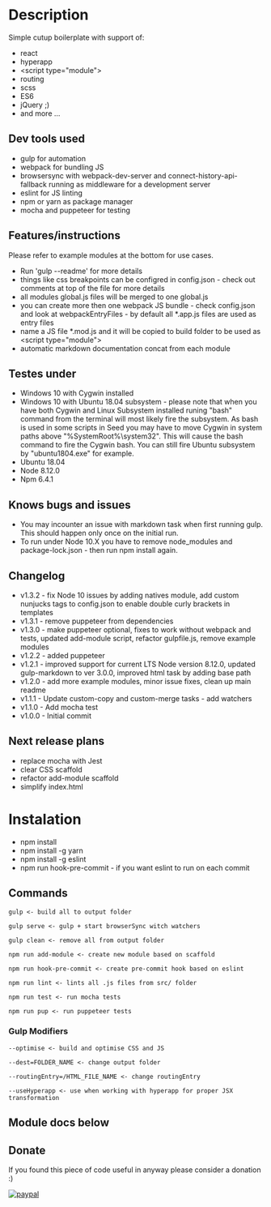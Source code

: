 # Description
Simple cutup boilerplate with support of:
* react
* hyperapp
* &lt;script type="module"&gt;
* routing
* scss
* ES6
* jQuery ;)
* and more ...

## Dev tools used
* gulp for automation 
* webpack for bundling JS 
* browsersync with webpack-dev-server and connect-history-api-fallback running as middleware for a development server
* eslint for JS linting
* npm or yarn as package manager
* mocha and puppeteer for testing

## Features/instructions
Please refer to example modules at the bottom for use cases.
* Run 'gulp --readme' for more details
* things like css breakpoints can be configred in config.json - check out comments at top of the file for more details
* all modules global.js files will be merged to one global.js
* you can create more then one webpack JS bundle - check config.json and look at webpackEntryFiles - by default all *.app.js files are used as entry files
* name a JS file *.mod.js and it will be copied to build folder to be used as &lt;script type="module"&gt;
* automatic markdown documentation concat from each module
  
## Testes under
* Windows 10 with Cygwin installed
* Windows 10 with Ubuntu 18.04 subsystem - please note that when you have both Cygwin and Linux Subsystem installed runing "bash" command from the terminal will most likely fire the subsystem. As bash is used in some scripts in Seed you may have to move Cygwin in system paths above "%SystemRoot%\system32". This will cause the bash command to fire the Cygwin bash. You can still fire Ubuntu subsystem by "ubuntu1804.exe" for example.
* Ubuntu 18.04
* Node 8.12.0
* Npm 6.4.1

## Knows bugs and issues
* You may incounter an issue with markdown task when first running gulp. This should happen only once on the initial run.
* To run under Node 10.X you have to remove node_modules and package-lock.json - then run npm install again.

## Changelog
* v1.3.2 - fix Node 10 issues by adding natives module, add custom nunjucks tags to config.json to enable double curly brackets in templates 
* v1.3.1 - remove puppeteer from dependencies
* v1.3.0 - make puppeteer optional, fixes to work without webpack and tests, updated add-module script, refactor gulpfile.js, remove example modules
* v1.2.2 - added puppeteer
* v1.2.1 - improved support for current LTS Node version 8.12.0, updated gulp-markdown to ver 3.0.0, improved html task by adding base path
* v1.2.0 - add more example modules, minor issue fixes, clean up main readme
* v1.1.1 - Update custom-copy and custom-merge tasks - add watchers
* v1.1.0 - Add mocha test
* v1.0.0 - Initial commit

## Next release plans
* replace mocha with Jest
* clear CSS scaffold
* refactor add-module scaffold
* simplify index.html

# Instalation
* npm install
* npm install -g yarn
* npm install -g eslint
* npm run hook-pre-commit - if you want eslint to run on each commit

## Commands
```
gulp <- build all to output folder
```
```
gulp serve <- gulp + start browserSync witch watchers
```
```
gulp clean <- remove all from output folder
```
```
npm run add-module <- create new module based on scaffold
```
```
npm run hook-pre-commit <- create pre-commit hook based on eslint
```
```
npm run lint <- lints all .js files from src/ folder
```
```
npm run test <- run mocha tests
```
```
npm run pup <- run puppeteer tests
```

### Gulp Modifiers
```
--optimise <- build and optimise CSS and JS
```
```
--dest=FOLDER_NAME <- change output folder
```
```
--routingEntry=/HTML_FILE_NAME <- change routingEntry
```
```
--useHyperapp <- use when working with hyperapp for proper JSX transformation
```

## Module docs below

## Donate 
If you found this piece of code useful in anyway please consider a donation :)

[![paypal](https://www.paypalobjects.com/en_US/i/btn/btn_donateCC_LG.gif)](https://www.paypal.com/donate?hosted_button_id=ZPSPDRNU99V4Y)

